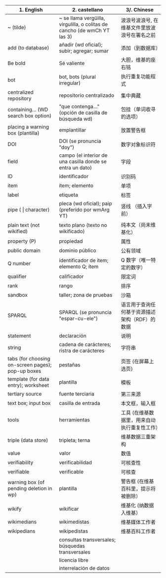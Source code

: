 | 1\. English                                       | 2\. castellano                                                           |3/. Chinese
| ------------------------------------------------- | ------------------------------------------------------------------------ |-----------------|
| ~ (tilde)                                         | ~ se llama vergüilla, virgulilla, o colitas de cancho (de wmCh YT las 3) |  波浪号波浪号, 在维基文件里放波浪号在署名之前             |
| add (to database)                                 | añadir (wd oficial); subir; agregar; sumar                               |  添加（到数据库）               
| Be bold                                           | Sé valiente                                                              |  大胆，维基的座右铭               
| bot                                               | bot, bots (plural irregular)                                             |  执行重复功能程式               
| centralized repository                            | repositorio centralizado                                                 |  集中典藏               
| containing… (WD search box option)                | "que contenga…" (opción de casilla de búsqueda wd)                       |  包挂（单词收寻的选项）
| placing a warning box (plantilla)                 | emplantillar                                                             |  放置警告框              
| DOI                                               | DOI (se pronuncia "doy")                                                 |  数字对象标识符               
| field                                             | campo (el interior de una casilla donde se entra un dato)                |  字段             
| ID                                                | identificador                                                            |  识别码           
| item                                              | ítem; elemento                                                           |  单项           
| label                                             | etiqueta                                                                 |  标签          
| pipe ( &#124; character)                               | pleca (wd oficial); paip (preferido por wmArg YT)                        |  竖线 （插入字前）        
| plain text (not wikified)                         | texto plano (texto no wikificado)                                        |  纯本文（尚未维基化）        
| property (P)                                      | propiedad                                                                |  属性       
| public domain                                     | dominio público                                                          |  公有领域      
| Q number                                          | identificador de ítem; elemento Q; ítem                                  |  Q 数字（唯一特定的数字）     
| qualifier                                         | calificador                                                              |  限定词    
| rank                                              | rango                                                                    |  排序   
| sandbox                                           | taller; zona de pruebas                                                  |  沙箱  
| SPARQL                                            | SPARQL (se pronuncia "espar-cu-ele")                                     |  语言用于查询任何基于资源描述架构（RDF）的数据 
| statement                                         | declaración                                                              |  说明
| string                                            | cadena de carácteres; ristra de carácteres                               |  字符串
| tabs (for choosing on-screen pages); pop-up boxes | pestañas                                                                 |  页签 (在屏幕上选页)  
| template (for data entry); worksheet              | plantilla                                                                |  模板
| tertiary source                                   | fuente terciaria                                                         |  第三来源
| text box; input box                               | casilla de entrada                                                       |  本文框，输入框
| tools                                             | herramientas                                                             |  工具 (在维基数据里，用来自动执行重复性工作）
| triple (data store)                               | tripleta; terna                                                          |  维基数据三重架构
| value                                             | valor                                                                    |  数值
| verifiability                                     | verificabilidad                                                          |  可核查性
| verifiable                                        | verificable                                                              |  可核查
| warning box (of pending deletion in wp)           | plantilla                                                                |  警告框 (在维基百科里，提示将被删除）
| wikify                                            | wikificar                                                                |  维基化 (纳数据入维基）
| wikimedians                                       | wikimedistas                                                             |  维基媒体工作者
| wikipedians                                       | wikipedistas                                                             |  维基百科工作者
|                                                   | consultas transversales; búsquedas transversales                         ||
|                                                   | licencia libre                                                           ||
|                                                   | interrelación de datos                                                   ||
